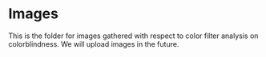 # Images
This is the folder for images gathered with respect to color filter analysis on colorblindness. We will upload images in the future. 